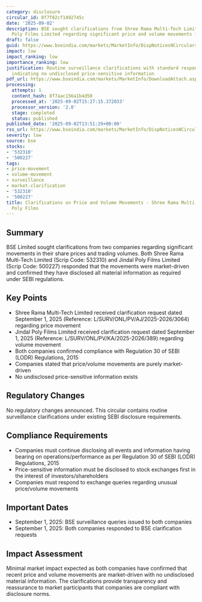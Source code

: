 ```yaml
---
category: disclosure
circular_id: 8f7f82cf1492745c
date: '2025-09-02'
description: BSE sought clarifications from Shree Rama Multi-Tech Limited and Jindal
  Poly Films Limited regarding significant price and volume movements in their securities
draft: false
guid: https://www.bseindia.com/markets/MarketInfo/DispNoticesNCirculars.aspx?Noticeid={92460E51-BA29-4673-AB02-F95CEBF35327}&noticeno=20250902-52&dt=09/02/2025&icount=52&totcount=57&flag=0
impact: low
impact_ranking: low
importance_ranking: low
justification: Routine surveillance clarifications with standard responses from companies
  indicating no undisclosed price-sensitive information
pdf_url: https://www.bseindia.com/markets/MarketInfo/DownloadAttach.aspx?id=20250902-52&attachedId=1ca197c5-70dc-4174-9360-141004e76206
processing:
  attempts: 1
  content_hash: 8f7aac156a1b4d50
  processed_at: '2025-09-02T15:27:15.372033'
  processor_version: '2.0'
  stage: completed
  status: published
published_date: '2025-09-02T13:51:29+00:00'
rss_url: https://www.bseindia.com/markets/MarketInfo/DispNoticesNCirculars.aspx?Noticeid={92460E51-BA29-4673-AB02-F95CEBF35327}&noticeno=20250902-52&dt=09/02/2025&icount=52&totcount=57&flag=0
severity: low
source: bse
stocks:
- '532310'
- '500227'
tags:
- price-movement
- volume-movement
- surveillance
- market-clarification
- '532310'
- '500227'
title: Clarifications on Price and Volume Movements - Shree Rama Multi-Tech and Jindal
  Poly Films
---
```


## Summary

BSE Limited sought clarifications from two companies regarding significant movements in their share prices and trading volumes. Both Shree Rama Multi-Tech Limited (Scrip Code: 532310) and Jindal Poly Films Limited (Scrip Code: 500227) responded that the movements were market-driven and confirmed they have disclosed all material information as required under SEBI regulations.

## Key Points

- Shree Rama Multi-Tech Limited received clarification request dated September 1, 2025 (Reference: L/SURV/ONL/PV/AJ/2025-2026/3064) regarding price movement
- Jindal Poly Films Limited received clarification request dated September 1, 2025 (Reference: L/SURV/ONL/PV/KA/2025-2026/389) regarding volume movement
- Both companies confirmed compliance with Regulation 30 of SEBI (LODR) Regulations, 2015
- Companies stated that price/volume movements are purely market-driven
- No undisclosed price-sensitive information exists

## Regulatory Changes

No regulatory changes announced. This circular contains routine surveillance clarifications under existing SEBI disclosure requirements.

## Compliance Requirements

- Companies must continue disclosing all events and information having bearing on operations/performance as per Regulation 30 of SEBI (LODR) Regulations, 2015
- Price-sensitive information must be disclosed to stock exchanges first in the interest of investors/shareholders
- Companies must respond to exchange queries regarding unusual price/volume movements

## Important Dates

- September 1, 2025: BSE surveillance queries issued to both companies
- September 1, 2025: Both companies responded to BSE clarification requests

## Impact Assessment

Minimal market impact expected as both companies have confirmed that recent price and volume movements are market-driven with no undisclosed material information. The clarifications provide transparency and reassurance to market participants that companies are compliant with disclosure norms.